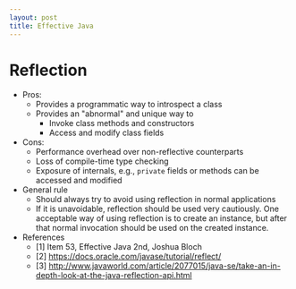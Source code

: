 ```yaml
---
layout: post
title: Effective Java
---
```


# Reflection
- Pros:
  - Provides a programmatic way to introspect a class
  - Provides an "abnormal" and unique way to
    - Invoke class methods and constructors
    - Access and modify class fields
- Cons:
  - Performance overhead over non-reflective counterparts
  - Loss of compile-time type checking
  - Exposure of internals, e.g., `private` fields or methods can be accessed and modified
- General rule
  - Should always try to avoid using reflection in normal applications
  - If it is unavoidable, reflection should be used very cautiously. One acceptable way of using reflection is to create an instance, but after that normal invocation should be used on the created instance.
- References
  - [1] Item 53, Effective Java 2nd, Joshua Bloch
  - [2] https://docs.oracle.com/javase/tutorial/reflect/
  - [3] http://www.javaworld.com/article/2077015/java-se/take-an-in-depth-look-at-the-java-reflection-api.html
